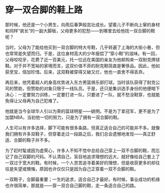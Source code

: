# 穿一双合脚的鞋上路

那时候，他还是一个小男生，向雨后春笋般茁壮成长。望着儿子不断向上窜的身材和同样“疯长”的一副大脚板，父母更多的犯愁——到哪里去给他找一双合脚的鞋呢？ 

当时，父母为了能给他买到一双合脚的特大号鞋，几乎转遍了上海的大街小巷，但也常常是失望而归。于是，这位身材高大的少年报偿了“穿小鞋”的滋味。有一回，父母咬咬牙，花费了近一百美元，托一位远在美国的亲友为他邮购来一双耐克牌球鞋。对于并不宽裕的家境而言，这双价值不菲的耐克鞋简直是奢侈品。因此，他如获至宝，倍加珍惜。后来，这双鞋被穿得又破又烂，他也一直舍不得丢弃。 

再后来，他凭着超人的身高优势进入东方男篮俱乐部打球。当时该队获得了耐克公司的赞助，但赞助的对象只限于一线队员。于是，还只是集训选手身份的他便暗下决心：一定要努力训练，一定要打进一队，只要进了一队，就不愁没鞋穿，也就能免得让父母再为自己犯难了。 

他就是当今全球华人引以为荣的篮球明星——姚明。不是为了拿冠军，更不是为了加盟NBA，当初他一切的努力，只是为了拥有一双合脚的鞋。 

人生可以有许多选择，脚下可能有很多条路，但真正适合自己的可能并不多。就像我们拥有许多双鞋子，但穿着走过一段路之后，我们总会遗憾地发现——真正舒适、合脚的鞋子并不多。 

为了赶时髦或因为虚荣心，许多人不知不觉中总给自己穿上一双不合脚的鞋，而忘记了自己双脚的尺码。不认清自己，盲目地追求理想的远大，就好像给自己套上了一双过于宽大的鞋。有时候，一个人苦苦追寻着美好的理想，但是收获更多的却往往是失望或懊悔，原因也许仅仅只是因为自己正穿着一双不合脚的鞋。 

一双鞋子，合脚最重要；一生的追求，适合自己才最好。有时候，事业成功的机缘也许很简单，那就是——穿一双合自己脚的鞋，走一条适合自己的路。
 